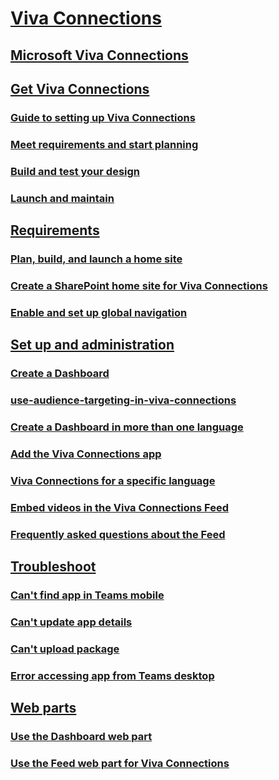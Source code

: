
# [Viva Connections]()

## [Microsoft Viva Connections](viva-connections-overview.md)

## [Get Viva Connections]()

### [Guide to setting up Viva Connections](guide-to-setting-up-viva-connections.md)

### [Meet requirements and start planning](plan-viva-connections.md)

### [Build and test your design](build-viva-connections.md)

### [Launch and maintain](launch-viva-connections.md)

## [Requirements]()

### [Plan, build, and launch a home site](home-site-plan.md)

### [Create a SharePoint home site for Viva Connections](create-sharepoint-home-site-for-viva-connections.md)

### [Enable and set up global navigation](sharepoint-app-bar.md)

## [Set up and administration]()

### [Create a Dashboard](create-dashboard.md)

### [use-audience-targeting-in-viva-connections](use-audience-targeting-in-viva-connections.md)

### [Create a Dashboard in more than one language](create-multilingual-dashboard.md)

### [Add the Viva Connections app](add-viva-connections-app.md)

### [Viva Connections for a specific language](viva-connections-language.md)

### [Embed videos in the Viva Connections Feed](video-news-links.md)

### [Frequently asked questions about the Feed](faqs-viva-connections-feed.md)

## [Troubleshoot]()

### [Can't find app in Teams mobile](troubleshoot/cant-find-app-in-teams-mobile.md)

### [Can't update app details](troubleshoot/cant-update-app-details.md)

### [Can't upload package](troubleshoot/cant-upload-package.md)

### [Error accessing app from Teams desktop](troubleshoot/error-accessing-app-from-teams-desktop.md)

## [Web parts]()

### [Use the Dashboard web part](use-dashboard-web-part-on-home-site.md)

### [Use the Feed web part for Viva Connections](use-feed-web-part-for-viva-connections.md)
